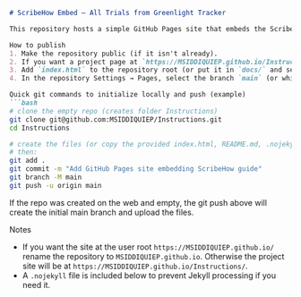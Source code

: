 ```markdown
# ScribeHow Embed — All Trials from Greenlight Tracker

This repository hosts a simple GitHub Pages site that embeds the ScribeHow guide "All Trials from Greenlight Tracker".

How to publish
1. Make the repository public (if it isn't already).
2. If you want a project page at `https://MSIDDIQUIEP.github.io/Instructions/`, keep the repo name `Instructions`.
3. Add `index.html` to the repository root (or put it in `docs/` and select that folder for Pages).
4. In the repository Settings → Pages, select the branch `main` (or whichever branch you push to) and the root (`/`) folder, then Save. Pages will publish within a minute or two.

Quick git commands to initialize locally and push (example)
```bash
# clone the empty repo (creates folder Instructions)
git clone git@github.com:MSIDDIQUIEP/Instructions.git
cd Instructions

# create the files (or copy the provided index.html, README.md, .nojekyll)
# then:
git add .
git commit -m "Add GitHub Pages site embedding ScribeHow guide"
git branch -M main
git push -u origin main
```

If the repo was created on the web and empty, the git push above will create the initial main branch and upload the files.

Notes
- If you want the site at the user root `https://MSIDDIQUIEP.github.io/` rename the repository to `MSIDDIQUIEP.github.io`. Otherwise the project site will be at `https://MSIDDIQUIEP.github.io/Instructions/`.
- A `.nojekyll` file is included below to prevent Jekyll processing if you need it.
```